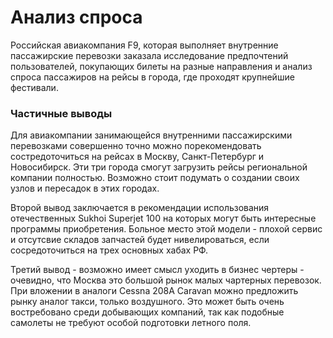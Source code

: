 # Анализ спроса

Российская авиакомпания F9, которая выполняет внутренние пассажирские перевозки заказала исследование предпочтений пользователей, покупающих билеты на разные направления и анализ спроса пассажиров на рейсы в города, где проходят крупнейшие фестивали.

### Частичные выводы

Для авиакомпании занимающейся внутренними пассажирскими перевозками совершенно точно можно порекомендовать состредоточиться на рейсах в Москву, Санкт-Петербург и Новосибирск. Эти три города смогут загрузить рейсы региональной компании полностью. Возможно стоит подумать о создании своих узлов и пересадок в этих городах.

Второй вывод заключается в рекомендации использования отечественных Sukhoi Superjet 100 на которых могут быть интересные программы приобретения. Больное место этой модели - плохой сервис и отсутсвие складов запчастей будет нивелироваться, если сосредоточиться на трех основных хабах РФ.

Третий вывод - возможно имеет смысл уходить в бизнес чертеры - очевидно, что Москва это большой рынок малых чартерных перевозок. При вложении в аналоги Сessna 208A Caravan можно предложить рынку аналог такси, только воздушного. Это может быть очень востребовано среди добывающих компаний, так как подобные самолеты не требуют особой подготовки летного поля.
